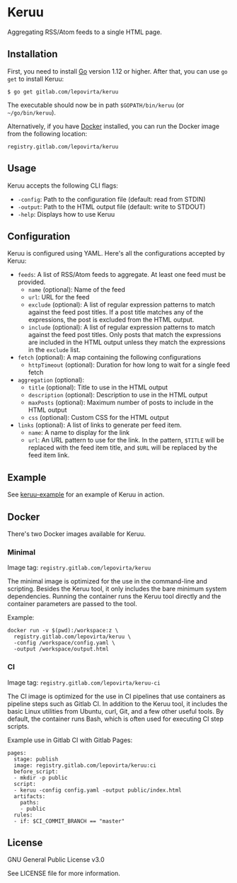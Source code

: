 # Keruu

Aggregating RSS/Atom feeds to a single HTML page.

## Installation

First, you need to install [Go](https://golang.org/dl/) version 1.12 or higher.
After that, you can use `go get` to install Keruu:

    $ go get gitlab.com/lepovirta/keruu

The executable should now be in path `$GOPATH/bin/keruu` (or `~/go/bin/keruu`).

Alternatively, if you have [Docker](https://docker.com/) installed, you can run the Docker image from the following location:

```
registry.gitlab.com/lepovirta/keruu
```

## Usage

Keruu accepts the following CLI flags:

* `-config`: Path to the configuration file (default: read from STDIN)
* `-output`: Path to the HTML output file (default: write to STDOUT)
* `-help`: Displays how to use Keruu

## Configuration

Keruu is configured using YAML. Here's all the configurations accepted by Keruu:

* `feeds`: A list of RSS/Atom feeds to aggregate. At least one feed must be provided.
  * `name` (optional): Name of the feed
  * `url`: URL for the feed
  * `exclude` (optional): A list of regular expression patterns to match against the feed post titles.
    If a post title matches any of the expressions, the post is excluded from the HTML output.
  * `include` (optional): A list of regular expression patterns to match against the feed post titles.
    Only posts that match the expressions are included in the HTML output unless they match the expressions in the `exclude` list.
* `fetch` (optional): A map containing the following configurations
  * `httpTimeout` (optional): Duration for how long to wait for a single feed fetch
* `aggregation` (optional):
  * `title` (optional): Title to use in the HTML output
  * `description` (optional): Description to use in the HTML output
  * `maxPosts` (optional): Maximum number of posts to include in the HTML output
  * `css` (optional): Custom CSS for the HTML output
* `links` (optional): A list of links to generate per feed item.
  * `name`: A name to display for the link
  * `url`: An URL pattern to use for the link.
    In the pattern, `$TITLE` will be replaced with the feed item title,
    and `$URL` will be replaced by the feed item link.

## Example

See [keruu-example](https://gitlab.com/lepovirta/keruu-example) for an example of Keruu in action.

## Docker

There's two Docker images available for Keruu.

### Minimal

Image tag: `registry.gitlab.com/lepovirta/keruu`

The minimal image is optimized for the use in the command-line and scripting.
Besides the Keruu tool, it only includes the bare minimum system dependencies.
Running the container runs the Keruu tool directly and the container parameters are passed to the tool.

Example:

```
docker run -v $(pwd):/workspace:z \
  registry.gitlab.com/lepovirta/keruu \
  -config /workspace/config.yaml \
  -output /workspace/output.html
```

### CI

Image tag: `registry.gitlab.com/lepovirta/keruu-ci`

The CI image is optimized for the use in CI pipelines that use containers as pipeline steps such as Gitlab CI.
In addition to the Keruu tool, it includes the basic Linux utilities from Ubuntu, curl, Git, and a few other useful tools.
By default, the container runs Bash, which is often used for executing CI step scripts.

Example use in Gitlab CI with Gitlab Pages:

```
pages:
  stage: publish
  image: registry.gitlab.com/lepovirta/keruu:ci
  before_script:
  - mkdir -p public
  script:
  - keruu -config config.yaml -output public/index.html
  artifacts:
    paths:
    - public
  rules:
  - if: $CI_COMMIT_BRANCH == "master"
```

## License

GNU General Public License v3.0

See LICENSE file for more information.
